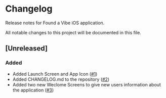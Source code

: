 # Changelog
Release notes for Found a Vibe iOS application.

All notable changes to this project will be documented in this file.

## [Unreleased]

### Added
- Added Launch Screen and App Icon ([#1](https://github.com/ACleoni/found-a-vibe-ios-app/pull/1))
- Added CHANGELOG.md to the repository ([#2](https://github.com/ACleoni/found-a-vibe-ios-app/pull/2))
- Added two new Weclome Screens to give new users information about the application ([#3](https://github.com/ACleoni/found-a-vibe-ios-app/pull/3))
